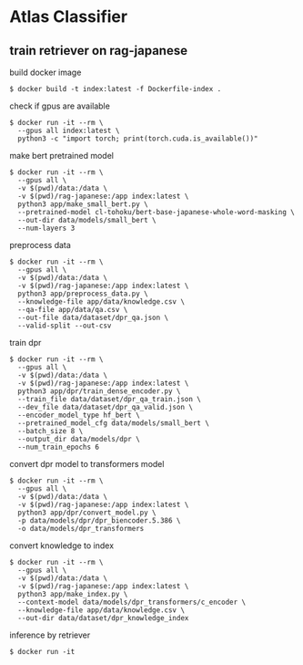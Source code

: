 # Atlas Classifier

## train retriever on rag-japanese

build docker image

```shell
$ docker build -t index:latest -f Dockerfile-index .
```

check if gpus are available

```shell
$ docker run -it --rm \
  --gpus all index:latest \
  python3 -c "import torch; print(torch.cuda.is_available())"
```

make bert pretrained model

```shell
$ docker run -it --rm \
  --gpus all \
  -v $(pwd)/data:/data \
  -v $(pwd)/rag-japanese:/app index:latest \
  python3 app/make_small_bert.py \
  --pretrained-model cl-tohoku/bert-base-japanese-whole-word-masking \
  --out-dir data/models/small_bert \
  --num-layers 3
```

preprocess data

```shell
$ docker run -it --rm \
  --gpus all \
  -v $(pwd)/data:/data \
  -v $(pwd)/rag-japanese:/app index:latest \
  python3 app/preprocess_data.py \
  --knowledge-file app/data/knowledge.csv \
  --qa-file app/data/qa.csv \
  --out-file data/dataset/dpr_qa.json \
  --valid-split --out-csv
```

train dpr

```shell
$ docker run -it --rm \
  --gpus all \
  -v $(pwd)/data:/data \
  -v $(pwd)/rag-japanese:/app index:latest \
  python3 app/dpr/train_dense_encoder.py \
  --train_file data/dataset/dpr_qa_train.json \
  --dev_file data/dataset/dpr_qa_valid.json \
  --encoder_model_type hf_bert \
  --pretrained_model_cfg data/models/small_bert \
  --batch_size 8 \
  --output_dir data/models/dpr \
  --num_train_epochs 6
```

convert dpr model to transformers model

```shell
$ docker run -it --rm \
  --gpus all \
  -v $(pwd)/data:/data \
  -v $(pwd)/rag-japanese:/app index:latest \
  python3 app/dpr/convert_model.py \
  -p data/models/dpr/dpr_biencoder.5.386 \
  -o data/models/dpr_transformers
```

convert knowledge to index

```shell
$ docker run -it --rm \
  --gpus all \
  -v $(pwd)/data:/data \
  -v $(pwd)/rag-japanese:/app index:latest \
  python3 app/make_index.py \
  --context-model data/models/dpr_transformers/c_encoder \
  --knowledge-file app/data/knowledge.csv \
  --out-dir data/dataset/dpr_knowledge_index
```

inference by retriever

```shell
$ docker run -it 
```
